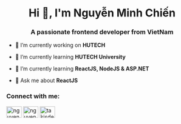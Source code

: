 <h1 align="center">Hi 👋, I'm Nguyễn Minh Chiến</h1>
<h3 align="center">A passionate frontend developer from VietNam</h3>

- 🔭 I’m currently working on **HUTECH**

- 🌱 I’m currently learning **HUTECH University**

- 👯 I’m currently learning **ReactJS, NodeJS & ASP.NET**

- 💬 Ask me about **ReactJS**

<h3 align="left">Connect with me:</h3>
<p align="left">
<a href="https://linkedin.com/in/nguyenminhchien" target="blank"><img align="center" src="https://raw.githubusercontent.com/rahuldkjain/github-profile-readme-generator/master/src/images/icons/Social/linked-in-alt.svg" alt="nguyenminhchien" height="30" width="40" /></a>
<a href="https://fb.com/nguyenminhchien.nmc" target="blank"><img align="center" src="https://raw.githubusercontent.com/rahuldkjain/github-profile-readme-generator/master/src/images/icons/Social/facebook.svg" alt="nguyenminhchien.nmc" height="30" width="40" /></a>
<a href="https://instagram.com/takisdev.nmc" target="blank"><img align="center" src="https://raw.githubusercontent.com/rahuldkjain/github-profile-readme-generator/master/src/images/icons/Social/instagram.svg" alt="takisdev.nmc" height="30" width="40" /></a>
</p>

